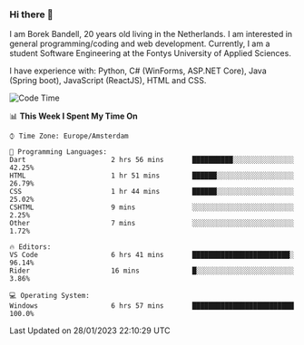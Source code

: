 ### Hi there 👋

I am Borek Bandell, 20 years old living in the Netherlands. I am interested in general programming/coding and web development. Currently, I am a student Software Engineering at the Fontys University of Applied Sciences.

I have experience with: Python, C# (WinForms, ASP.NET Core), Java (Spring boot), JavaScript (ReactJS), HTML and CSS.

<!--START_SECTION:waka-->
![Code Time](http://img.shields.io/badge/Code%20Time-361%20hrs%2011%20mins-blue)

📊 **This Week I Spent My Time On** 

```text
⌚︎ Time Zone: Europe/Amsterdam

💬 Programming Languages: 
Dart                     2 hrs 56 mins       ██████████░░░░░░░░░░░░░░░   42.25% 
HTML                     1 hr 51 mins        ██████░░░░░░░░░░░░░░░░░░░   26.79% 
CSS                      1 hr 44 mins        ██████░░░░░░░░░░░░░░░░░░░   25.02% 
CSHTML                   9 mins              ░░░░░░░░░░░░░░░░░░░░░░░░░   2.25% 
Other                    7 mins              ░░░░░░░░░░░░░░░░░░░░░░░░░   1.72%

🔥 Editors: 
VS Code                  6 hrs 41 mins       ████████████████████████░   96.14% 
Rider                    16 mins             █░░░░░░░░░░░░░░░░░░░░░░░░   3.86%

💻 Operating System: 
Windows                  6 hrs 57 mins       █████████████████████████   100.0%

```


 Last Updated on 28/01/2023 22:10:29 UTC
<!--END_SECTION:waka-->

<!--**tcBorek2002/tcBorek2002** is a ✨ _special_ ✨ repository because its `README.md` (this file) appears on your GitHub profile.

Here are some ideas to get you started:

- 🔭 I’m currently working on ...
- 🌱 I’m currently learning ...
- 👯 I’m looking to collaborate on ...
- 🤔 I’m looking for help with ...
- 💬 Ask me about ...
- 📫 How to reach me: ...
- 😄 Pronouns: ...
- ⚡ Fun fact: ...
-->

